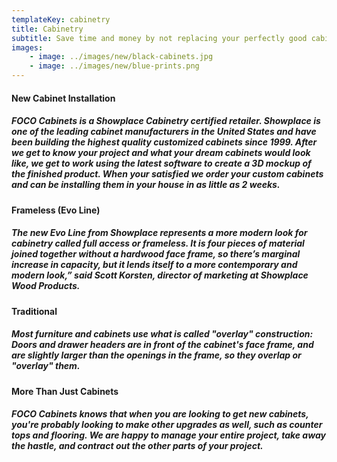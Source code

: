 ```yaml
---
templateKey: cabinetry
title: Cabinetry
subtitle: Save time and money by not replacing your perfectly good cabinets
images:
    - image: ../images/new/black-cabinets.jpg
    - image: ../images/new/blue-prints.png
---
```

#### **New Cabinet Installation**
##### FOCO Cabinets is a Showplace Cabinetry certified retailer. Showplace is one of the leading cabinet manufacturers in the United States and have been building the highest quality customized cabinets since 1999. After we get to know your project and what your dream cabinets would look like, we get to work using the latest software to create a 3D mockup of the finished product. When your satisfied we order your custom cabinets and can be installing them in your house in as little as 2 weeks.

#### **Frameless (Evo Line)**
##### The new Evo Line from Showplace represents a more modern look for cabinetry called full access or frameless. It is four pieces of material joined together without a hardwood face frame, so there’s marginal increase in capacity, but it lends itself to a more contemporary and modern look,” said Scott Korsten, director of marketing at Showplace Wood Products.

#### **Traditional**
##### Most furniture and cabinets use what is called "overlay" construction: Doors and drawer headers are in front of the cabinet's face frame, and are slightly larger than the openings in the frame, so they overlap or "overlay" them.

#### **More Than Just Cabinets**
##### FOCO Cabinets knows that when you are looking to get new cabinets, you're probably looking to make other upgrades as well, such as counter tops and flooring. We are happy to manage your entire project, take away the hastle, and contract out the other parts of your project.